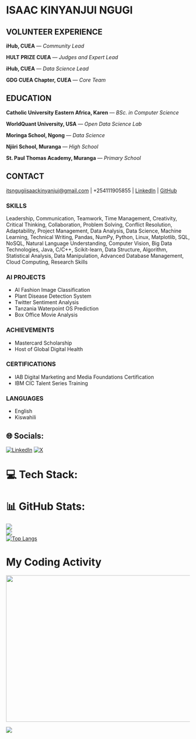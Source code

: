 # ISAAC KINYANJUI NGUGI

## VOLUNTEER EXPERIENCE

**iHub, CUEA** — *Community Lead*

**HULT PRIZE CUEA** — *Judges and Expert Lead*

**iHub, CUEA** — *Data Science Lead*

**GDG CUEA Chapter, CUEA** — *Core Team*

## EDUCATION

**Catholic University Eastern Africa, Karen** — *BSc. in Computer Science*

**WorldQuant University, USA** — *Open Data Science Lab*

**Moringa School, Ngong** — *Data Science*

**Njiiri School, Muranga** — *High School*

**St. Paul Thomas Academy, Muranga** — *Primary School*

## CONTACT
itsngugiisaackinyanjui@gmail.com | +254111905855 | [LinkedIn](https://www.linkedin.com/in/isaackngugi/) | [GitHub](https://github.com/iamisaackn)

### SKILLS
Leadership, Communication, Teamwork, Time Management, Creativity, Critical Thinking, Collaboration, Problem Solving, Conflict Resolution, Adaptability, Project Management, Data Analysis, Data Science, Machine Learning, Technical Writing, Pandas, NumPy, Python, Linux, Matplotlib, SQL, NoSQL, Natural Language Understanding, Computer Vision, Big Data Technologies, Java, C/C++, Scikit-learn, Data Structure, Algorithm, Statistical Analysis, Data Manipulation, Advanced Database Management, Cloud Computing, Research Skills

### AI PROJECTS
- AI Fashion Image Classification
- Plant Disease Detection System
- Twitter Sentiment Analysis
- Tanzania Waterpoint OS Prediction
- Box Office Movie Analysis

### ACHIEVEMENTS
- Mastercard Scholarship
- Host of Global Digital Health

### CERTIFICATIONS
- IAB Digital Marketing and Media Foundations Certification
- IBM CIC Talent Series Training

### LANGUAGES
- English
- Kiswahili

## 🌐 Socials:
[![LinkedIn](https://img.shields.io/badge/LinkedIn-%230077B5.svg?logo=linkedin&logoColor=white)](https://linkedin.com/in/isaackngugi)
[![X](https://img.shields.io/badge/X-black.svg?logo=X&logoColor=white)](https://x.com/_isaackn) 

# 💻 Tech Stack:


# 📊 GitHub Stats:
![](https://github-readme-stats.vercel.app/api?username=iamisaackn&theme=yeblu&hide_border=false&include_all_commits=true&count_private=true)<br/>
![](https://github-readme-streak-stats.herokuapp.com/?user=iamisaackn&theme=yeblu&hide_border=false)<br/>
[![Top Langs](https://github-readme-stats.vercel.app/api/top-langs/?username=iamisaackn&layout=compact&langs_count=6)](https://github.com/anuraghazra/github-readme-stats)

# My Coding Activity

<img src="https://wakatime.com/share/@iamisaackn/8de1adbb-4a8e-4d6e-8958-36d4b5595bf9.svg"  width="700" height="400">

[![](https://visitcount.itsvg.in/api?id=iamisaackn&icon=0&color=0)](https://visitcount.itsvg.in)
